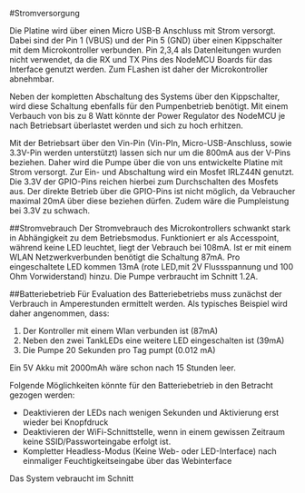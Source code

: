 #Stromversorgung

Die Platine wird über einen Micro USB-B Anschluss mit Strom versorgt. Dabei sind der Pin 1 (VBUS) und der Pin 5 (GND) über einen Kippschalter mit dem Microkontroller verbunden. Pin 2,3,4 als Datenleitungen wurden nicht verwendet, da die RX und TX Pins des NodeMCU Boards für das Interface genutzt werden.
Zum FLashen ist daher der Microkontroller abnehmbar.

Neben der kompletten Abschaltung des Systems über den Kippschalter, wird diese Schaltung ebenfalls für den Pumpenbetrieb benötigt.
Mit einem Verbauch von bis zu 8 Watt könnte der Power Regulator des NodeMCU je nach Betriebsart überlastet werden und sich zu hoch erhitzen.

Mit der Betriebsart über den Vin-Pin (Vin-PIn, Micro-USB-Anschluss, sowie 3.3V-Pin werden unterstützt) lassen sich nur um die 800mA aus der V-Pins beziehen. Daher wird die Pumpe über die von uns entwickelte Platine mit Strom versorgt. 
Zur Ein- und Abschaltung wird ein Mosfet IRLZ44N genutzt.  Die 3.3V der GPIO-Pins reichen hierbei zum Durchschalten des Mosfets aus. Der direkte Betrieb über die GPIO-Pins ist nicht möglich, da Vebraucher maximal 20mA über diese beziehen dürfen. Zudem wäre die Pumpleistung bei 3.3V zu schwach. 


##Stromvebrauch
Der Stromvebrauch des Microkontrollers schwankt stark in Abhängigkeit zu dem Betriebsmodus. Funktioniert er als Accesspoint, während keine LED leuchtet, liegt der Vebrauch bei 108mA. Ist er mit einem WLAN Netzwerkverbunden benötigt die Schaltung 87mA.
Pro eingeschaltete LED kommen 13mA (rote LED,mit 2V Flussspannung und 100 Ohm Vorwiderstand) hinzu. Die Pumpe verbraucht im Schnitt 1.2A.

##Batteriebetrieb
Für Evaluation des Batteriebetriebs muss zunächst der Verbrauch in Amperestunden ermittelt werden. Als typisches Beispiel wird daher angenommen, dass:
1. Der Kontroller mit einem Wlan verbunden ist (87mA)
2. Neben den zwei TankLEDs eine weitere LED eingeschalten ist (39mA)
3. Die Pumpe 20 Sekunden pro Tag pumpt (0.012 mA)

Ein 5V Akku mit 2000mAh wäre schon nach 15 Stunden leer.

Folgende Möglichkeiten könnte für den Batteriebetrieb in den Betracht gezogen werden:

+ Deaktivieren der LEDs nach wenigen Sekunden und Aktivierung erst wieder bei Knopfdruck
+ Deaktivieren der WiFi-Schnittstelle, wenn in einem gewissen Zeitraum keine SSID/Passworteingabe erfolgt ist.
+ Kompletter Headless-Modus (Keine Web- oder LED-Interface) nach einmaliger Feuchtigkeitseingabe über das Webinterface





Das System vebraucht im Schnitt